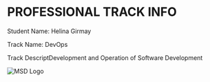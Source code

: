 # PROFESSIONAL TRACK INFO

Student Name: Helina Girmay

Track Name: DevOps

Track DescriptDevelopment and Operation of Software Development

![MSD Logo](assets/logo-small.png "MSD Logo") 

